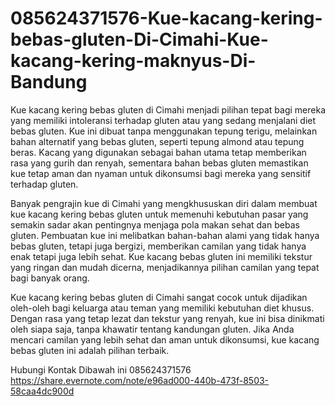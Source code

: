 # 085624371576-Kue-kacang-kering-bebas-gluten-Di-Cimahi-Kue-kacang-kering-maknyus-Di-Bandung

Kue kacang kering bebas gluten di Cimahi menjadi pilihan tepat bagi mereka yang memiliki intoleransi terhadap gluten atau yang sedang menjalani diet bebas gluten. Kue ini dibuat tanpa menggunakan tepung terigu, melainkan bahan alternatif yang bebas gluten, seperti tepung almond atau tepung beras. Kacang yang digunakan sebagai bahan utama tetap memberikan rasa yang gurih dan renyah, sementara bahan bebas gluten memastikan kue tetap aman dan nyaman untuk dikonsumsi bagi mereka yang sensitif terhadap gluten.

Banyak pengrajin kue di Cimahi yang mengkhususkan diri dalam membuat kue kacang kering bebas gluten untuk memenuhi kebutuhan pasar yang semakin sadar akan pentingnya menjaga pola makan sehat dan bebas gluten. Pembuatan kue ini melibatkan bahan-bahan alami yang tidak hanya bebas gluten, tetapi juga bergizi, memberikan camilan yang tidak hanya enak tetapi juga lebih sehat. Kue kacang bebas gluten ini memiliki tekstur yang ringan dan mudah dicerna, menjadikannya pilihan camilan yang tepat bagi banyak orang.

Kue kacang kering bebas gluten di Cimahi sangat cocok untuk dijadikan oleh-oleh bagi keluarga atau teman yang memiliki kebutuhan diet khusus. Dengan rasa yang tetap lezat dan tekstur yang renyah, kue ini bisa dinikmati oleh siapa saja, tanpa khawatir tentang kandungan gluten. Jika Anda mencari camilan yang lebih sehat dan aman untuk dikonsumsi, kue kacang bebas gluten ini adalah pilihan terbaik.

Hubungi Kontak Dibawah ini
085624371576
https://share.evernote.com/note/e96ad000-440b-473f-8503-58caa4dc900d

